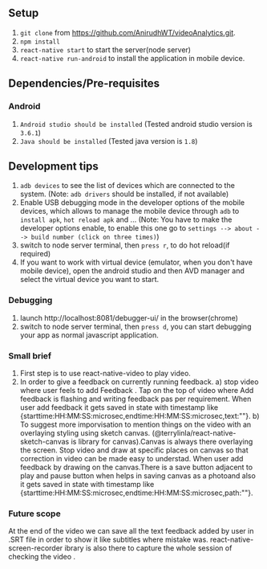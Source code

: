 ## Setup
1) `git clone` from https://github.com/AnirudhWT/videoAnalytics.git.
2) `npm install`
3) `react-native start` to start the server(node server)
4) `react-native run-android` to install the application in mobile device.

## Dependencies/Pre-requisites
### Android
1) `Android studio should be installed` (Tested android studio version is `3.6.1`)
2) `Java should be installed` (Tested java version is `1.8`)

## Development tips
1) `adb devices` to see the list of devices which are connected to the system. (Note: `adb drivers` should be installed, if not available)
2) Enable USB debugging mode in the developer options of the mobile devices, which allows to manage the mobile device through `adb` to `install apk`, `hot reload apk` and ... (Note: You have to make the developer options enable, to enable this one go to `settings --> about --> build number (click on three times)`)
3) switch to node server terminal, then `press r`, to do hot reload(if required)
4) If you want to work with virtual device (emulator, when you don't have mobile device), open the android studio and then AVD manager and select the virtual device you want to start.
### Debugging
1) launch http://localhost:8081/debugger-ui/ in the browser(chrome)
2) switch to node server terminal, then `press d`, you can start debugging your app as normal javascript application.

### Small brief

1. First step is to use react-native-video to play video.
2. In order to give a feedback on currently running feedback.
    a) stop video where user feels to add Feedback . 
       Tap on the top of video where Add feedback is flashing and writing feedback pas per requirement.
       When user add feedback it gets saved in state with timestamp like {starttime:HH:MM:SS:microsec,endtime:HH:MM:SS:microsec,text:""}.
    b) To suggest more imporvisation to mention things on the video with an overlaying styling using sketch canvas.
        (@terrylinla/react-native-sketch-canvas is library for canvas).Canvas is always there overlaying the screen.
        Stop video and draw at specific places on canvas so that correction in video can be made easy to understad.
        When user add feedback by drawing on the canvas.There is  a save button adjacent to play and pause button when helps in saving canvas as a photoand also it gets saved in state with timestamp like {starttime:HH:MM:SS:microsec,endtime:HH:MM:SS:microsec,path:""}.

### Future scope
At the end of the video we can save all the text feedback added by user in .SRT file in order to show it like subtitles where mistake was.
react-native-screen-recorder ibrary is also there to capture the whole session of checking the video .